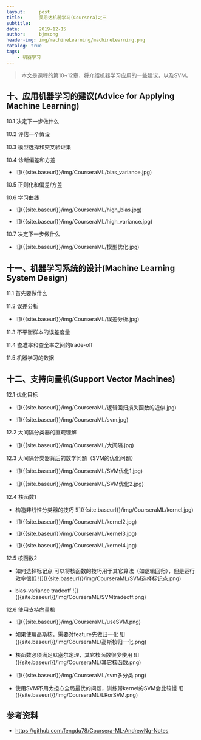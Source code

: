 ```yaml
---
layout:     post
title:      吴恩达机器学习(Coursera)之三
subtitle:   
date:       2019-12-15
author:     bjmsong
header-img: img/machineLearning/machineLearning.png
catalog: true
tags:
    - 机器学习
---
```

> 本文是课程的第10~12章，将介绍机器学习应用的一些建议，以及SVM。



## 十、应用机器学习的建议(**Advice for Applying Machine Learning**) 

10.1 决定下一步做什么 

10.2 评估一个假设 

10.3 模型选择和交叉验证集 

10.4 诊断偏差和方差 

<ul> 
<li markdown="1"> 
![]({{site.baseurl}}/img/CourseraML/bias_variance.jpg) 
</li> 
</ul> 

10.5 正则化和偏差/方差 

10.6 学习曲线 

<ul> 
<li markdown="1"> 
![]({{site.baseurl}}/img/CourseraML/high_bias.jpg) 
</li> 
</ul> 

<ul> 
<li markdown="1"> 
![]({{site.baseurl}}/img/CourseraML/high_variance.jpg) 
</li> 
</ul> 

10.7 决定下一步做什么 

<ul> 
<li markdown="1"> 
![]({{site.baseurl}}/img/CourseraML/模型优化.jpg) 
</li> 
</ul> 



## 十一、机器学习系统的设计(**Machine Learning System Design**) 

11.1 首先要做什么 

11.2 误差分析 

<ul> 
<li markdown="1"> 
![]({{site.baseurl}}/img/CourseraML/误差分析.jpg) 
</li> 
</ul> 

11.3 不平衡样本的误差度量 

11.4 查准率和查全率之间的trade-off 

11.5 机器学习的数据 



## 十二、支持向量机(**Support Vector Machines**) 

12.1 优化目标 

<ul> 
<li markdown="1"> 
![]({{site.baseurl}}/img/CourseraML/逻辑回归损失函数的近似.jpg) 
</li> 
</ul> 

<ul> 
<li markdown="1"> 
![]({{site.baseurl}}/img/CourseraML/svm.jpg) 
</li> 
</ul> 

12.2 大间隔分类器的直观理解 

<ul> 
<li markdown="1"> 
![]({{site.baseurl}}/img/CourseraML/大间隔.jpg) 
</li> 
</ul> 

12.3 大间隔分类器背后的数学问题（SVM的优化问题）

<ul> 
<li markdown="1"> 
![]({{site.baseurl}}/img/CourseraML/SVM优化1.jpg) 
</li> 
</ul> 

<ul> 
<li markdown="1"> 
![]({{site.baseurl}}/img/CourseraML/SVM优化2.jpg) 
</li> 
</ul> 

12.4 核函数1 

<ul> 
<li markdown="1"> 
构造非线性分类器的技巧
![]({{site.baseurl}}/img/CourseraML/kernel.jpg) 
</li> 
</ul> 

<ul> 
<li markdown="1"> 
![]({{site.baseurl}}/img/CourseraML/kernel2.jpg) 
</li> 
</ul> 

<ul> 
<li markdown="1"> 
![]({{site.baseurl}}/img/CourseraML/kernel3.jpg) 
</li> 
</ul> 

<ul> 
<li markdown="1"> 
![]({{site.baseurl}}/img/CourseraML/kernel4.jpg) 
</li> 
</ul> 

12.5 核函数2 

<ul> 
<li markdown="1"> 
如何选择标记点
可以将核函数的技巧用于其它算法（如逻辑回归），但是运行效率很低
![]({{site.baseurl}}/img/CourseraML/SVM选择标记点.png) 
</li> 
</ul> 

<ul> 
<li markdown="1"> 
bias-variance tradeoff
![]({{site.baseurl}}/img/CourseraML/SVMtradeoff.png) 
</li> 
</ul> 

12.6 使用支持向量机 

<ul> 
<li markdown="1"> 
![]({{site.baseurl}}/img/CourseraML/useSVM.png) 
</li> 
</ul> 

<ul> 
<li markdown="1"> 
如果使用高斯核，需要对feature先做归一化
![]({{site.baseurl}}/img/CourseraML/高斯核归一化.png) 
</li> 
</ul> 

<ul> 
<li markdown="1">
核函数必须满足默塞尔定理，其它核函数很少使用
![]({{site.baseurl}}/img/CourseraML/其它核函数.png) 
</li> 
</ul> 

<ul> 
<li markdown="1"> 
![]({{site.baseurl}}/img/CourseraML/svm多分类.png) 
</li> 
</ul> 

<ul> 
<li markdown="1"> 
使用SVM不用太担心全局最优的问题，训练带kernel的SVM会比较慢
![]({{site.baseurl}}/img/CourseraML/LRorSVM.png) 
</li> 
</ul> 



## 参考资料

- https://github.com/fengdu78/Coursera-ML-AndrewNg-Notes

